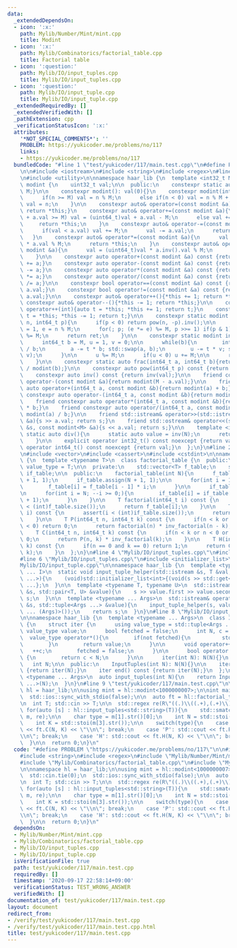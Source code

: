 ```yaml
---
data:
  _extendedDependsOn:
  - icon: ':x:'
    path: Mylib/Number/Mint/mint.cpp
    title: Modint
  - icon: ':x:'
    path: Mylib/Combinatorics/factorial_table.cpp
    title: Factorial table
  - icon: ':question:'
    path: Mylib/IO/input_tuples.cpp
    title: Mylib/IO/input_tuples.cpp
  - icon: ':question:'
    path: Mylib/IO/input_tuple.cpp
    title: Mylib/IO/input_tuple.cpp
  _extendedRequiredBy: []
  _extendedVerifiedWith: []
  _pathExtension: cpp
  _verificationStatusIcon: ':x:'
  attributes:
    '*NOT_SPECIAL_COMMENTS*': ''
    PROBLEM: https://yukicoder.me/problems/no/117
    links:
    - https://yukicoder.me/problems/no/117
  bundledCode: "#line 1 \"test/yukicoder/117/main.test.cpp\"\n#define PROBLEM \"https://yukicoder.me/problems/no/117\"\
    \n\n#include <iostream>\n#include <string>\n#include <regex>\n#line 3 \"Mylib/Number/Mint/mint.cpp\"\
    \n#include <utility>\n\nnamespace haar_lib {\n  template <int32_t M>\n  class\
    \ modint {\n    uint32_t val;\n\n  public:\n    constexpr static auto mod(){return\
    \ M;}\n\n    constexpr modint(): val(0){}\n    constexpr modint(int64_t n){\n\
    \      if(n >= M) val = n % M;\n      else if(n < 0) val = n % M + M;\n      else\
    \ val = n;\n    }\n\n    constexpr auto& operator=(const modint &a){val = a.val;\
    \ return *this;}\n    constexpr auto& operator+=(const modint &a){\n      if(val\
    \ + a.val >= M) val = (uint64_t)val + a.val - M;\n      else val += a.val;\n \
    \     return *this;\n    }\n    constexpr auto& operator-=(const modint &a){\n\
    \      if(val < a.val) val += M;\n      val -= a.val;\n      return *this;\n \
    \   }\n    constexpr auto& operator*=(const modint &a){\n      val = (uint64_t)val\
    \ * a.val % M;\n      return *this;\n    }\n    constexpr auto& operator/=(const\
    \ modint &a){\n      val = (uint64_t)val * a.inv().val % M;\n      return *this;\n\
    \    }\n\n    constexpr auto operator+(const modint &a) const {return modint(*this)\
    \ += a;}\n    constexpr auto operator-(const modint &a) const {return modint(*this)\
    \ -= a;}\n    constexpr auto operator*(const modint &a) const {return modint(*this)\
    \ *= a;}\n    constexpr auto operator/(const modint &a) const {return modint(*this)\
    \ /= a;}\n\n    constexpr bool operator==(const modint &a) const {return val ==\
    \ a.val;}\n    constexpr bool operator!=(const modint &a) const {return val !=\
    \ a.val;}\n\n    constexpr auto& operator++(){*this += 1; return *this;}\n   \
    \ constexpr auto& operator--(){*this -= 1; return *this;}\n\n    constexpr auto\
    \ operator++(int){auto t = *this; *this += 1; return t;}\n    constexpr auto operator--(int){auto\
    \ t = *this; *this -= 1; return t;}\n\n    constexpr static modint pow(int64_t\
    \ n, int64_t p){\n      if(p < 0) return pow(n, -p).inv();\n\n      int64_t ret\
    \ = 1, e = n % M;\n      for(; p; (e *= e) %= M, p >>= 1) if(p & 1) (ret *= e)\
    \ %= M;\n      return ret;\n    }\n\n    constexpr static modint inv(int64_t a){\n\
    \      int64_t b = M, u = 1, v = 0;\n\n      while(b){\n        int64_t t = a\
    \ / b;\n        a -= t * b; std::swap(a, b);\n        u -= t * v; std::swap(u,\
    \ v);\n      }\n\n      u %= M;\n      if(u < 0) u += M;\n\n      return u;\n\
    \    }\n\n    constexpr static auto frac(int64_t a, int64_t b){return modint(a)\
    \ / modint(b);}\n\n    constexpr auto pow(int64_t p) const {return pow(val, p);}\n\
    \    constexpr auto inv() const {return inv(val);}\n\n    friend constexpr auto\
    \ operator-(const modint &a){return modint(M - a.val);}\n\n    friend constexpr\
    \ auto operator+(int64_t a, const modint &b){return modint(a) + b;}\n    friend\
    \ constexpr auto operator-(int64_t a, const modint &b){return modint(a) - b;}\n\
    \    friend constexpr auto operator*(int64_t a, const modint &b){return modint(a)\
    \ * b;}\n    friend constexpr auto operator/(int64_t a, const modint &b){return\
    \ modint(a) / b;}\n\n    friend std::istream& operator>>(std::istream &s, modint<M>\
    \ &a){s >> a.val; return s;}\n    friend std::ostream& operator<<(std::ostream\
    \ &s, const modint<M> &a){s << a.val; return s;}\n\n    template <int N>\n   \
    \ static auto div(){\n      static auto value = inv(N);\n      return value;\n\
    \    }\n\n    explicit operator int32_t() const noexcept {return val;}\n    explicit\
    \ operator int64_t() const noexcept {return val;}\n  };\n}\n#line 2 \"Mylib/Combinatorics/factorial_table.cpp\"\
    \n#include <vector>\n#include <cassert>\n#include <cstdint>\n\nnamespace haar_lib\
    \ {\n  template <typename T>\n  class factorial_table {\n  public:\n    using\
    \ value_type = T;\n\n  private:\n    std::vector<T> f_table;\n    std::vector<T>\
    \ if_table;\n\n  public:\n    factorial_table(int N){\n      f_table.assign(N\
    \ + 1, 1);\n      if_table.assign(N + 1, 1);\n\n      for(int i = 1; i <= N; ++i){\n\
    \        f_table[i] = f_table[i - 1] * i;\n      }\n\n      if_table[N] = f_table[N].inv();\n\
    \n      for(int i = N; --i >= 0;){\n        if_table[i] = if_table[i + 1] * (i\
    \ + 1);\n      }\n    }\n\n    T factorial(int64_t i) const {\n      assert(i\
    \ < (int)f_table.size());\n      return f_table[i];\n    }\n\n    T inv_factorial(int64_t\
    \ i) const {\n      assert(i < (int)if_table.size());\n      return if_table[i];\n\
    \    }\n\n    T P(int64_t n, int64_t k) const {\n      if(n < k or n < 0 or k\
    \ < 0) return 0;\n      return factorial(n) * inv_factorial(n - k);\n    }\n\n\
    \    T C(int64_t n, int64_t k) const {\n      if(n < k or n < 0 or k < 0) return\
    \ 0;\n      return P(n, k) * inv_factorial(k);\n    }\n\n    T H(int64_t n, int64_t\
    \ k) const {\n      if(n == 0 and k == 0) return 1;\n      return C(n + k - 1,\
    \ k);\n    }\n  };\n}\n#line 4 \"Mylib/IO/input_tuples.cpp\"\n#include <tuple>\n\
    #line 6 \"Mylib/IO/input_tuples.cpp\"\n#include <initializer_list>\n#line 6 \"\
    Mylib/IO/input_tuple.cpp\"\n\nnamespace haar_lib {\n  template <typename T, size_t\
    \ ... I>\n  static void input_tuple_helper(std::istream &s, T &val, std::index_sequence<I\
    \ ...>){\n    (void)std::initializer_list<int>{(void(s >> std::get<I>(val)), 0)\
    \ ...};\n  }\n\n  template <typename T, typename U>\n  std::istream& operator>>(std::istream\
    \ &s, std::pair<T, U> &value){\n    s >> value.first >> value.second;\n    return\
    \ s;\n  }\n\n  template <typename ... Args>\n  std::istream& operator>>(std::istream\
    \ &s, std::tuple<Args ...> &value){\n    input_tuple_helper(s, value, std::make_index_sequence<sizeof\
    \ ... (Args)>());\n    return s;\n  }\n}\n#line 8 \"Mylib/IO/input_tuples.cpp\"\
    \n\nnamespace haar_lib {\n  template <typename ... Args>\n  class InputTuples\
    \ {\n    struct iter {\n      using value_type = std::tuple<Args ...>;\n     \
    \ value_type value;\n      bool fetched = false;\n      int N, c = 0;\n\n    \
    \  value_type operator*(){\n        if(not fetched){\n          std::cin >> value;\n\
    \        }\n        return value;\n      }\n\n      void operator++(){\n     \
    \   ++c;\n        fetched = false;\n      }\n\n      bool operator!=(iter &) const\
    \ {\n        return c < N;\n      }\n\n      iter(int N): N(N){}\n    };\n\n \
    \   int N;\n\n  public:\n    InputTuples(int N): N(N){}\n\n    iter begin() const\
    \ {return iter(N);}\n    iter end() const {return iter(N);}\n  };\n\n  template\
    \ <typename ... Args>\n  auto input_tuples(int N){\n    return InputTuples<Args\
    \ ...>(N);\n  }\n}\n#line 9 \"test/yukicoder/117/main.test.cpp\"\n\nnamespace\
    \ hl = haar_lib;\n\nusing mint = hl::modint<1000000007>;\n\nint main(){\n  std::cin.tie(0);\n\
    \  std::ios::sync_with_stdio(false);\n\n  auto ft = hl::factorial_table<mint>(2000000);\n\
    \n  int T; std::cin >> T;\n\n  std::regex re(R\"((.)\\((.+),(.+)\\))\");\n\n \
    \ for(auto [s] : hl::input_tuples<std::string>(T)){\n    std::smatch m;\n    std::regex_match(s,\
    \ m, re);\n\n    char type = m[1].str()[0];\n    int N = std::stoi(m[2].str());\n\
    \    int K = std::stoi(m[3].str());\n\n    switch(type){\n    case 'C': std::cout\
    \ << ft.C(N, K) << \"\\n\"; break;\n    case 'P': std::cout << ft.P(N, K) << \"\
    \\n\"; break;\n    case 'H': std::cout << ft.H(N, K) << \"\\n\"; break;\n    }\n\
    \  }\n\n  return 0;\n}\n"
  code: "#define PROBLEM \"https://yukicoder.me/problems/no/117\"\n\n#include <iostream>\n\
    #include <string>\n#include <regex>\n#include \"Mylib/Number/Mint/mint.cpp\"\n\
    #include \"Mylib/Combinatorics/factorial_table.cpp\"\n#include \"Mylib/IO/input_tuples.cpp\"\
    \n\nnamespace hl = haar_lib;\n\nusing mint = hl::modint<1000000007>;\n\nint main(){\n\
    \  std::cin.tie(0);\n  std::ios::sync_with_stdio(false);\n\n  auto ft = hl::factorial_table<mint>(2000000);\n\
    \n  int T; std::cin >> T;\n\n  std::regex re(R\"((.)\\((.+),(.+)\\))\");\n\n \
    \ for(auto [s] : hl::input_tuples<std::string>(T)){\n    std::smatch m;\n    std::regex_match(s,\
    \ m, re);\n\n    char type = m[1].str()[0];\n    int N = std::stoi(m[2].str());\n\
    \    int K = std::stoi(m[3].str());\n\n    switch(type){\n    case 'C': std::cout\
    \ << ft.C(N, K) << \"\\n\"; break;\n    case 'P': std::cout << ft.P(N, K) << \"\
    \\n\"; break;\n    case 'H': std::cout << ft.H(N, K) << \"\\n\"; break;\n    }\n\
    \  }\n\n  return 0;\n}\n"
  dependsOn:
  - Mylib/Number/Mint/mint.cpp
  - Mylib/Combinatorics/factorial_table.cpp
  - Mylib/IO/input_tuples.cpp
  - Mylib/IO/input_tuple.cpp
  isVerificationFile: true
  path: test/yukicoder/117/main.test.cpp
  requiredBy: []
  timestamp: '2020-09-17 22:58:14+09:00'
  verificationStatus: TEST_WRONG_ANSWER
  verifiedWith: []
documentation_of: test/yukicoder/117/main.test.cpp
layout: document
redirect_from:
- /verify/test/yukicoder/117/main.test.cpp
- /verify/test/yukicoder/117/main.test.cpp.html
title: test/yukicoder/117/main.test.cpp
---
```

